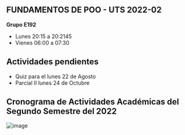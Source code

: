 ## FUNDAMENTOS DE POO - UTS 2022-02


**Grupo E192**

- Lunes  20:15 a 20:2145  
- Vienes 06:00 a 07:30


## Actividades pendientes

- Quiz para el lunes 22 de Agosto
- Parcial II lunes 24 de Octubre

## Cronograma de Actividades Académicas del Segundo Semestre del 2022 

![image](https://user-images.githubusercontent.com/31961588/184508750-a3f3fe1f-0707-47f8-84d7-6a0b23e57162.png)

